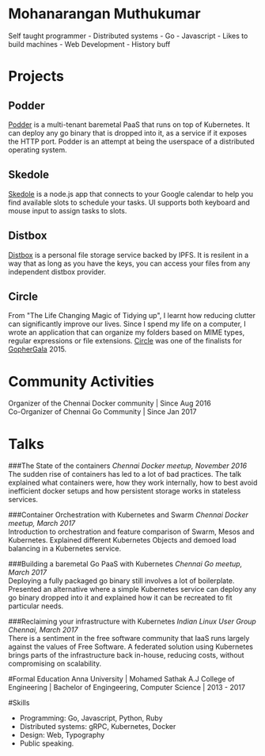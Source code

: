 Mohanarangan Muthukumar
=======================
Self taught programmer - Distributed systems - Go - Javascript - Likes to build machines - Web Development - History buff 

Projects
=========

Podder
------
[Podder](http://github.com/extrasalt/podder) is a multi-tenant baremetal PaaS that runs on top of Kubernetes. It can deploy any go binary that is dropped into it, as a service if it exposes the HTTP port. Podder is an attempt at being the userspace of a distributed operating system. 

Skedole
-------
[Skedole](http://github.com/extrasalt/skedole) is a node.js app that connects to your Google calendar to help you find available slots to schedule your tasks. UI supports both keyboard and mouse input to assign tasks to slots.  

Distbox
-------
[Distbox](http://github.com/extrasalt/distbox) is a personal file storage service backed by IPFS. It is resilent in a way that as long as you have the keys, you can access your files from any independent distbox provider. 

Circle
------
From "The Life Changing Magic of Tidying up", I learnt how reducing clutter can significantly improve our lives. Since I spend my life on a computer, I wrote an application that can organize my folders based on MIME types, regular expressions or file extensions. [Circle](http://github.com/extrasalt/circle) was one of the finalists for [GopherGala](http://gophergala.com/blog/gopher/gala/2015/01/31/finalists/) 2015. 

Community Activities
====================

Organizer of the Chennai Docker community | Since Aug 2016          
Co-Organizer of Chennai Go Community  | Since Jan 2017

Talks
=====

###The State of the containers
_Chennai Docker meetup, November 2016_    
The sudden rise of containers has led to a lot of bad practices. The talk explained what containers were, how they work internally, how to best avoid inefficient docker setups and how persistent storage works in stateless services. 

###Container Orchestration with Kubernetes and Swarm
_Chennai Docker meetup, March 2017_    
Introduction to orchestration and feature comparison of Swarm, Mesos and Kubernetes. Explained different Kubernetes Objects and demoed load balancing in a Kubernetes service. 

###Building a baremetal Go PaaS with Kubernetes
_Chennai Go meetup, March 2017_     
Deploying a fully packaged go binary still involves a lot of boilerplate. Presented an alternative where a simple Kubernetes service can deploy any go binary dropped into it and explained how it can be recreated to fit particular needs. 

###Reclaiming your infrastructure with Kubernetes
_Indian Linux User Group Chennai, March 2017_      
There is a sentiment in the free software community that IaaS runs largely against the values of Free Software. A federated solution using Kubernetes brings parts of the infrastructure back in-house, reducing costs, without compromising on scalability. 


#Formal Education
Anna University | Mohamed Sathak A.J College of Engineering |
Bachelor of Engingeering, Computer Science | 2013 - 2017

#Skills
- Programming: Go, Javascript, Python, Ruby
- Distributed systems: gRPC, Kubernetes, Docker
- Design: Web, Typography
- Public speaking. 
